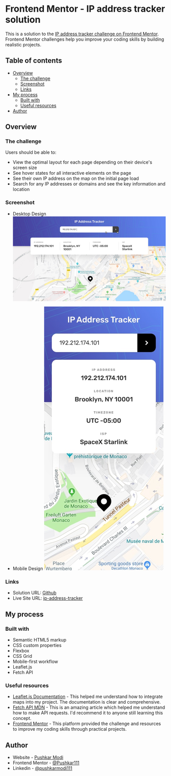 # Frontend Mentor - IP address tracker solution

This is a solution to the [IP address tracker challenge on Frontend Mentor](https://www.frontendmentor.io/challenges/ip-address-tracker-I8-0yYAH0). Frontend Mentor challenges help you improve your coding skills by building realistic projects. 

## Table of contents

- [Overview](#overview)
  - [The challenge](#the-challenge)
  - [Screenshot](#screenshot)
  - [Links](#links)
- [My process](#my-process)
  - [Built with](#built-with)
  - [Useful resources](#useful-resources)
- [Author](#author)

## Overview

### The challenge

Users should be able to:

- View the optimal layout for each page depending on their device's screen size
- See hover states for all interactive elements on the page
- See their own IP address on the map on the initial page load
- Search for any IP addresses or domains and see the key information and location

### Screenshot

- Desktop Design
![](design/active-states.jpg)

- Mobile Design
![](design/mobile-design.jpg)

### Links

- Solution URL: [Github](https://github.com/Pushkar111/ip-address-tracker.git)
- Live Site URL: [ip-address-tracker](https://findmyiptracker.netlify.app)

## My process

### Built with

- Semantic HTML5 markup
- CSS custom properties
- Flexbox
- CSS Grid
- Mobile-first workflow
- Leaflet.js
- Fetch API

### Useful resources

- [Leaflet.js Documentation](https://leafletjs.com/) - This helped me understand how to integrate maps into my project. The documentation is clear and comprehensive.
- [Fetch API MDN](https://developer.mozilla.org/en-US/docs/Web/API/Fetch_API) - This is an amazing article which helped me understand how to make API requests. I'd recommend it to anyone still learning this concept.
- [Frontend Mentor](https://www.frontendmentor.io) - This platform provided the challenge and resources to improve my coding skills through practical projects.


## Author

- Website - [Pushkar Modi](https://pushkarmodidev.netlify.app/)
- Frontend Mentor - [@Pushkar111](https://www.frontendmentor.io/profile/Pushkar111)
- Linkedin - [@pushkarmodi111](https://www.linkedin.com/in/pushkarmodi111/)

